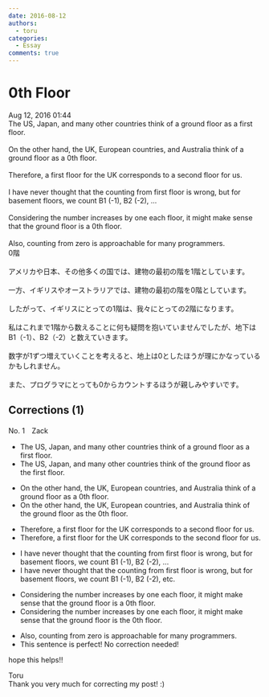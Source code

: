 ```yaml
---
date: 2016-08-12
authors:
  - toru
categories:
  - Essay
comments: true
---
```


# 0th Floor
<div class="date">Aug 12, 2016 01:44</div>
<div id="post"><div id="body_show_ori">
The US, Japan, and many other countries think of a ground floor as a first floor.<br/><br/>On the other hand, the UK, European countries, and Australia think of a ground floor as a 0th floor.<br/><br/>Therefore, a first floor for the UK corresponds to a second floor for us.<br/><br/>I have never thought that the counting from first floor is wrong, but for basement floors, we count B1 (-1), B2 (-2), ...<br/><br/>Considering the number increases by one each floor, it might make sense that the ground floor is a 0th floor.<br/><br/>Also, counting from zero is approachable for many programmers.
</div></div>

<!-- more -->

<div id="post_ja"><div id="body_show_mo">
0階<br/><br/>アメリカや日本、その他多くの国では、建物の最初の階を1階としています。<br/><br/>一方、イギリスやオーストラリアでは、建物の最初の階を0階としています。<br/><br/>したがって、イギリスにとっての1階は、我々にとっての2階になります。<br/><br/>私はこれまで1階から数えることに何も疑問を抱いていませんでしたが、地下はB1（-1）、B2（-2）と数えていきます。<br/><br/>数字が1ずつ増えていくことを考えると、地上は0としたほうが理にかなっているかもしれません。<br/><br/>また、プログラマにとっても0からカウントするほうが親しみやすいです。
</div></div>

## Corrections (1)
<div id="block"><div class="first_name"> No. 1　<span class="just_name">Zack</span></div><div id="block2">
<ul class="correction_field">
<li class="incorrect">The US, Japan, and many other countries think of a ground floor as a first floor.</li>
<li class="corrected correct">
The US, Japan, and many other countries think of <span class="f_blue">the</span> ground floor as <span class="f_blue">the</span> first floor.
</li>
</ul>
<ul class="correction_field">
<li class="incorrect">On the other hand, the UK, European countries, and Australia think of a ground floor as a 0th floor.</li>
<li class="corrected correct">
On the other hand, the UK, European countries, and Australia think of <span class="f_blue">the</span> ground floor as <span class="f_blue">the</span> 0th floor.
</li>
</ul>
<ul class="correction_field">
<li class="incorrect">Therefore, a first floor for the UK corresponds to a second floor for us.</li>
<li class="corrected correct">
Therefore, a first floor for the UK corresponds to <span class="f_blue">the</span> second floor for us.
</li>
</ul>
<ul class="correction_field">
<li class="incorrect">I have never thought that the counting from first floor is wrong, but for basement floors, we count B1 (-1), B2 (-2), ...</li>
<li class="corrected correct">
I have never thought that the counting from first floor is wrong, but for basement floors, we count B1 (-1), B2 (-2), <span class="f_blue">etc.</span>
</li>
</ul>
<ul class="correction_field">
<li class="incorrect">Considering the number increases by one each floor, it might make sense that the ground floor is a 0th floor.</li>
<li class="corrected correct">
Considering the number increases by one each floor, it might make sense that the ground floor is <span class="f_blue">the</span> 0th floor.
</li>
</ul>
<ul class="correction_field">
<li class="incorrect">Also, counting from zero is approachable for many programmers.</li>
<li class="corrected perfect">This sentence is perfect! No correction needed!</li>
</ul>
<p class="comment_small">
 hope this helps!!
</p>

</div><div class="name"><span class="just_name">Toru</span><br>
Thank you very much for correcting my post! :)
</div>
</div>
